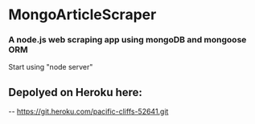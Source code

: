 # MongoArticleScraper

### A node.js web scraping app using mongoDB and mongoose ORM

Start using "node server"

## Depolyed on Heroku here:

-- https://git.heroku.com/pacific-cliffs-52641.git
